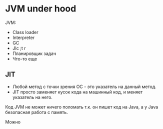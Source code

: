 # JVM under hood

JVM:
* Class loader
* Interpreter
* GC
* JIc ;t r
* Планировщик задач
* Что-то еще

## JIT




* Любой метод с точки зрения ОС - это указатель на данный метод.
* JIT просто заменяет кусок кода на машинный код, и меняет указатель на него.

Код JVM не может ничего поломать т.к. он пишет код на Java, а у Java безопасная
работа с память.

Можно 